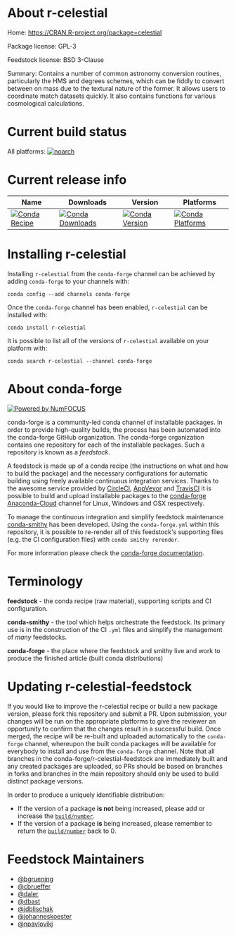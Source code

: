 <!--
# -*- mode: jinja -*-
-->

About r-celestial
=================

Home: https://CRAN.R-project.org/package=celestial

Package license: GPL-3

Feedstock license: BSD 3-Clause

Summary: Contains a number of common astronomy conversion routines, particularly the HMS and degrees schemes, which can be fiddly to convert between on mass due to the textural nature of the former. It allows users to coordinate match datasets quickly. It also contains functions for various cosmological calculations.



Current build status
====================

All platforms:
[![noarch](https://img.shields.io/circleci/project/github/conda-forge/r-celestial-feedstock/master.svg?label=noarch)](https://circleci.com/gh/conda-forge/r-celestial-feedstock)

Current release info
====================

| Name | Downloads | Version | Platforms |
| --- | --- | --- | --- |
| [![Conda Recipe](https://img.shields.io/badge/recipe-r--celestial-green.svg)](https://anaconda.org/conda-forge/r-celestial) | [![Conda Downloads](https://img.shields.io/conda/dn/conda-forge/r-celestial.svg)](https://anaconda.org/conda-forge/r-celestial) | [![Conda Version](https://img.shields.io/conda/vn/conda-forge/r-celestial.svg)](https://anaconda.org/conda-forge/r-celestial) | [![Conda Platforms](https://img.shields.io/conda/pn/conda-forge/r-celestial.svg)](https://anaconda.org/conda-forge/r-celestial) |

Installing r-celestial
======================

Installing `r-celestial` from the `conda-forge` channel can be achieved by adding `conda-forge` to your channels with:

```
conda config --add channels conda-forge
```

Once the `conda-forge` channel has been enabled, `r-celestial` can be installed with:

```
conda install r-celestial
```

It is possible to list all of the versions of `r-celestial` available on your platform with:

```
conda search r-celestial --channel conda-forge
```


About conda-forge
=================

[![Powered by NumFOCUS](https://img.shields.io/badge/powered%20by-NumFOCUS-orange.svg?style=flat&colorA=E1523D&colorB=007D8A)](http://numfocus.org)

conda-forge is a community-led conda channel of installable packages.
In order to provide high-quality builds, the process has been automated into the
conda-forge GitHub organization. The conda-forge organization contains one repository
for each of the installable packages. Such a repository is known as a *feedstock*.

A feedstock is made up of a conda recipe (the instructions on what and how to build
the package) and the necessary configurations for automatic building using freely
available continuous integration services. Thanks to the awesome service provided by
[CircleCI](https://circleci.com/), [AppVeyor](https://www.appveyor.com/)
and [TravisCI](https://travis-ci.org/) it is possible to build and upload installable
packages to the [conda-forge](https://anaconda.org/conda-forge)
[Anaconda-Cloud](https://anaconda.org/) channel for Linux, Windows and OSX respectively.

To manage the continuous integration and simplify feedstock maintenance
[conda-smithy](https://github.com/conda-forge/conda-smithy) has been developed.
Using the ``conda-forge.yml`` within this repository, it is possible to re-render all of
this feedstock's supporting files (e.g. the CI configuration files) with ``conda smithy rerender``.

For more information please check the [conda-forge documentation](https://conda-forge.org/docs/).

Terminology
===========

**feedstock** - the conda recipe (raw material), supporting scripts and CI configuration.

**conda-smithy** - the tool which helps orchestrate the feedstock.
                   Its primary use is in the construction of the CI ``.yml`` files
                   and simplify the management of *many* feedstocks.

**conda-forge** - the place where the feedstock and smithy live and work to
                  produce the finished article (built conda distributions)


Updating r-celestial-feedstock
==============================

If you would like to improve the r-celestial recipe or build a new
package version, please fork this repository and submit a PR. Upon submission,
your changes will be run on the appropriate platforms to give the reviewer an
opportunity to confirm that the changes result in a successful build. Once
merged, the recipe will be re-built and uploaded automatically to the
`conda-forge` channel, whereupon the built conda packages will be available for
everybody to install and use from the `conda-forge` channel.
Note that all branches in the conda-forge/r-celestial-feedstock are
immediately built and any created packages are uploaded, so PRs should be based
on branches in forks and branches in the main repository should only be used to
build distinct package versions.

In order to produce a uniquely identifiable distribution:
 * If the version of a package **is not** being increased, please add or increase
   the [``build/number``](https://conda.io/docs/user-guide/tasks/build-packages/define-metadata.html#build-number-and-string).
 * If the version of a package **is** being increased, please remember to return
   the [``build/number``](https://conda.io/docs/user-guide/tasks/build-packages/define-metadata.html#build-number-and-string)
   back to 0.

Feedstock Maintainers
=====================

* [@bgruening](https://github.com/bgruening/)
* [@cbrueffer](https://github.com/cbrueffer/)
* [@daler](https://github.com/daler/)
* [@dbast](https://github.com/dbast/)
* [@jdblischak](https://github.com/jdblischak/)
* [@johanneskoester](https://github.com/johanneskoester/)
* [@npavlovikj](https://github.com/npavlovikj/)

